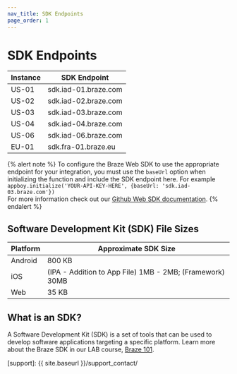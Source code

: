 ```yaml
---
nav_title: SDK Endpoints
page_order: 1
---
```


# SDK Endpoints

|Instance | SDK Endpoint
|---|---|
|US-01 | sdk.iad-01.braze.com |
|US-02 | sdk.iad-02.braze.com |
|US-03 | sdk.iad-03.braze.com |
|US-04 | sdk.iad-04.braze.com |
|US-06 | sdk.iad-06.braze.com |
|EU-01 | sdk.fra-01.braze.eu |

{% alert note %}
To configure the Braze Web SDK to use the appropriate endpoint for your integration, you must use the `baseUrl` option when initializing the function and include the SDK endpoint here. For example `appboy.initialize('YOUR-API-KEY-HERE', {baseUrl: 'sdk.iad-03.braze.com'})`
<br>For more information check out our <a href="https://github.com/Appboy/appboy-web-sdk#getting-started">Github Web SDK documentation</a>.
{% endalert %}


## Software Development Kit (SDK) File Sizes

| Platform | Approximate SDK Size |
|---|---|
| Android | 800 KB |
| iOS | (IPA - Addition to App File) 1MB - 2MB; (Framework) 30MB |
| Web | 35 KB |

## What is an SDK?

A Software Development Kit (SDK) is a set of tools that can be used to develop software applications targeting a specific platform. Learn more about the Braze SDK in our LAB course, [Braze 101][85].

[85]: https://lab.braze.com/braze-101
[support]: {{ site.baseurl }}/support_contact/

